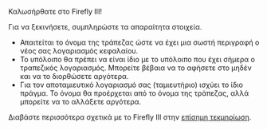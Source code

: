 Καλωσήρθατε στο Firefly III!

Για να ξεκινήσετε, συμπληρώστε τα απαραίτητα στοιχεία.

* Απαιτείται το όνομα της τράπεζας ώστε να έχει μια σωστή περιγραφή ο νέος σας λογαριασμός κεφαλαίου.
* Το υπόλοιπο θα πρέπει να είναι ίδιο με το υπόλοιπο που έχει σήμερα ο τραπεζικός λογαριασμός. Μπορείτε βέβαια να το αφήσετε στο μηδέν και να το διορθώσετε αργότερα.
* Για τον αποταμιευτικό λογαριασμό σας (ταμιευτήριο) ισχύει το ίδιο πράγμα. Το όνομα θα προέρχεται από το όνομα της τράπεζας, αλλά μπορείτε να το αλλάξετε αργότερα.

Διαβάστε περισσότερα σχετικά με το Firefly III στην [επίσημη τεκμηρίωση](https://docs.firefly-iii.org/).